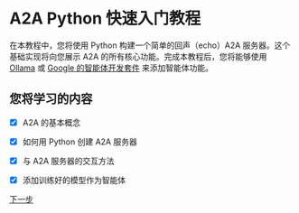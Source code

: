 # A2A Python 快速入门教程

在本教程中，您将使用 Python 构建一个简单的回声（echo）A2A 服务器。这个基础实现将向您展示 A2A 的所有核心功能。完成本教程后，您将能够使用 [Ollama](/tutorials/python/10_ollama.md) 或 [Google 的智能体开发套件](https://github.com/google/A2A/tree/main/samples/python/agents/google_adk) 来添加智能体功能。


## 您将学习的内容 <!-- {docsify-ignore} -->
- [x] A2A 的基本概念
- [x] 如何用 Python 创建 A2A 服务器
- [x] 与 A2A 服务器的交互方法
- [x] 添加训练好的模型作为智能体


<div class="bottom-buttons" style="flex flex-row">
  <span></span>
  <a href="#/tutorials/python/2_setup.md?id=setup-your-environment" class="next-button">下一步</a>
</div>